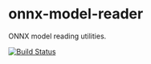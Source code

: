 # onnx-model-reader

ONNX model reading utilities.

[![Build Status](https://travis-ci.org/jthelin/onnx-model-reader.svg?branch=master)](https://travis-ci.org/jthelin/onnx-model-reader)
